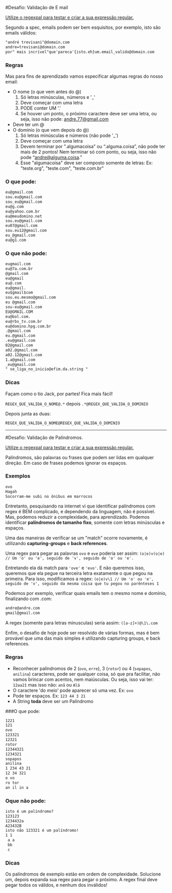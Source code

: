 #Desafio: Validação de E mail

[Utilize o regexpal para testar e criar a sua expressão regular.](http://regexpal.com)

Segundo a spec, emails podem ser bem esquisitos, por exemplo, isto são emails válidos:

``` txt
"andré trevisani"@domain.com
andre=trevisani@domain.com
por" mais incrível"que'pareca'{isto.eh}um.email_valido@domain.com
```

### Regras
Mas para fins de aprendizado vamos especificar algumas regras do nosso email:
* O nome (o que vem antes do @)
  1. Só letras minúsculas, números e '_'
  2. Deve começar com uma letra
  3. PODE conter UM '.'
  4. Se houver um ponto, o próximo caractere deve ser uma letra, ou seja, isso não pode: andre.77@gmail.com
* Deve ter um @
* O domínio (o que vem depois do @)
  1. Só letras minúsculas e números (não pode '_')
  2. Deve começar com uma letra
  3. Devem terminar por ".algumacoisa" ou “.alguma.coisa”, não pode ter mais de 2 pontos! Nem terminar só com ponto, ou seja, isso não pode “andre@alguma.coisa.”
  4. Esse "algumacoisa" deve ser composto somente de letras: Ex: "teste.org", "teste.com", "teste.com.br"

### O que pode:

``` txt
eu@gmail.com
sou.eu@gmail.com
sou_eu@gmail.com
eu@g.com
eu@yahoo.com.br
eu@meudomino.net
sou.eu@gmail.com
eu07@gmail.com
sou.eu12@gmail.com
eu_@gmail.com
eu@g1.com
```

### O que não pode:
``` txt
eugmail.com
eu@7a.com.br
@gmail.com
eu@gmail
eu@.com
eu@gmail.
eu$gmail$com
sou.eu.mesmo@gmail.com
eu @gmail.com
sou-eu@gmail.com
EU@GMAIL.COM
eu@bol.com.
eu@rbs_tv.com.br
eu@domino.hpg.com.br
.@gmail.com
eu.@gmail.com
.eu@gmail.com
02@gmail.com
a02.@gmail.com
a02.12@gmail.com
1.a@gmail.com
_eu@gmail.com
" se_liga_no_inicio@efim.da.string "
```

### Dicas
Façam como o tio Jack, por partes! Fica mais fácil!

`REGEX_QUE_VALIDA_O_NOME@.*` depois `.*@REGEX_QUE_VALIDA_O_DOMINIO`        

Depois junta as duas: 

```
REGEX_QUE_VALIDA_O_NOME@REGEX_QUE_VALIDA_O_DOMINIO 
```
__________________

#Desafio: Validação de Palíndromos.

[Utilize o regexpal para testar e criar a sua expressão regular.](http://regexpal.com)

Palíndromos, são palavras ou frases que podem ser lidas em qualquer direção. Em caso de frases podemos ignorar os espaços. 

### Exemplos
``` txt
ovo
Hagah
Socorram-me subi no ônibus em marrocos
```

Entretanto, pesquisando na internet vi que identificar palíndromos com regex é BEM complicado, e dependendo da linguagem, não é possível.
Mas, podemos reduzir a complexidade, para aprendizado. Podemos identificar **palíndromos de tamanho fixo**, somente com letras minúsculas e espaços.

Uma das maneiras de verificar se um "match" ocorre novamente, é utilizando **capturing-groups** e **back references**.

Uma regex para pegar as palavras `ovo` e `eve` poderia ser assim:
`(o|e)v(o|e) // Um 'o' ou 'e', seguido de 'v', seguido de 'o' ou 'e'.`

Entretando ela dá match para `'ove'` e `'evo'`. E não queremos isso, queremos que ela pegue na terceira letra exatamente o que pegou na primeira. Para isso, modificamos a regex:
`(o|e)v\1 // Um 'o' ou 'e', seguido de 'v', seguido da mesma coisa que tu pegou no parênteses 1`

Podemos por exemplo, verificar quais emails tem o mesmo nome e domínio, finalizando com .com:
``` txt
andre@andre.com
gmail@gmail.com
```

A regex (somente para letras minusculas) seria assim:
`([a-z]+)@\1\.com`

Enfim, o desafio de hoje pode ser resolvido de várias formas, mas é bem provável que uma das mais simples é utilizando capturing groups, e back references.

### Regras

* Reconhecer palíndromos de 2 (`ovo`, `erre`), 3 (`rotor`) ou 4 (`sopapos`, `anilina`) caracteres, pode ser qualquer coisa, só que pra facilitar, não vamos brincar com acentos, nem maiúsculas. Ou seja, isso vai ter: `12aa21` mas isso não: `anã` ou `Alá`
* O caractere 'do meio' pode aparecer só uma vez. Ex: `ovo`
* Pode ter espaços. Ex: `123 44 3 21`
* A String **toda** deve ser um Palíndromo

###O que pode:
``` txt
1221
121
ovo
123321
12321
rotor
12344321
1234321
sopapos
anilina
1 234 43 21
12 34 321
o vo
ro tor
an il in a
```

### Oque não pode:
``` txt
isto é um palíndromo?
123123
1234432a
A23432B
isto não 123321 é um palíndromo!
1 1
 a a
 bb 
 c 
```

### Dicas
Os palíndromos de exemplo estão em ordem de complexidade. Solucione um, depois expanda sua regex para pegar o próximo. A regex final deve pegar todos os válidos, e nenhum dos inválidos!

